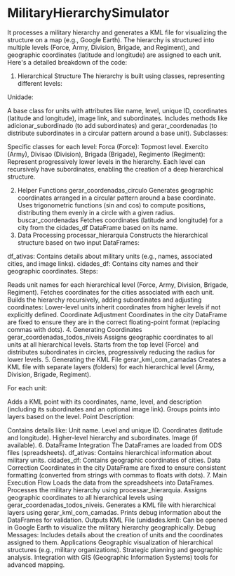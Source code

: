 # MilitaryHierarchySimulator
It processes a military hierarchy and generates a KML file for visualizing the structure on a map (e.g., Google Earth). The hierarchy is structured into multiple levels (Force, Army, Division, Brigade, and Regiment), and geographic coordinates (latitude and longitude) are assigned to each unit. Here's a detailed breakdown of the code:

1. Hierarchical Structure
The hierarchy is built using classes, representing different levels:

Unidade:

A base class for units with attributes like name, level, unique ID, coordinates (latitude and longitude), image link, and subordinates.
Includes methods like adicionar_subordinado (to add subordinates) and gerar_coordenadas (to distribute subordinates in a circular pattern around a base unit).
Subclasses:

Specific classes for each level:
Forca (Force): Topmost level.
Exercito (Army), Divisao (Division), Brigada (Brigade), Regimento (Regiment): Represent progressively lower levels in the hierarchy.
Each level can recursively have subordinates, enabling the creation of a deep hierarchical structure.

2. Helper Functions
gerar_coordenadas_circulo
Generates geographic coordinates arranged in a circular pattern around a base coordinate.
Uses trigonometric functions (sin and cos) to compute positions, distributing them evenly in a circle with a given radius.
buscar_coordenadas
Fetches coordinates (latitude and longitude) for a city from the cidades_df DataFrame based on its name.
3. Data Processing
processar_hierarquia
Constructs the hierarchical structure based on two input DataFrames:

df_ativas: Contains details about military units (e.g., names, associated cities, and image links).
cidades_df: Contains city names and their geographic coordinates.
Steps:

Reads unit names for each hierarchical level (Force, Army, Division, Brigade, Regiment).
Fetches coordinates for the cities associated with each unit.
Builds the hierarchy recursively, adding subordinates and adjusting coordinates:
Lower-level units inherit coordinates from higher levels if not explicitly defined.
Coordinate Adjustment
Coordinates in the city DataFrame are fixed to ensure they are in the correct floating-point format (replacing commas with dots).
4. Generating Coordinates
gerar_coordenadas_todos_niveis
Assigns geographic coordinates to all units at all hierarchical levels.
Starts from the top level (Force) and distributes subordinates in circles, progressively reducing the radius for lower levels.
5. Generating the KML File
gerar_kml_com_camadas
Creates a KML file with separate layers (folders) for each hierarchical level (Army, Division, Brigade, Regiment).

For each unit:

Adds a KML point with its coordinates, name, level, and description (including its subordinates and an optional image link).
Groups points into layers based on the level.
Point Description:

Contains details like:
Unit name.
Level and unique ID.
Coordinates (latitude and longitude).
Higher-level hierarchy and subordinates.
Image (if available).
6. DataFrame Integration
The DataFrames are loaded from ODS files (spreadsheets).
df_ativas: Contains hierarchical information about military units.
cidades_df: Contains geographic coordinates of cities.
Data Correction
Coordinates in the city DataFrame are fixed to ensure consistent formatting (converted from strings with commas to floats with dots).
7. Main Execution Flow
Loads the data from the spreadsheets into DataFrames.
Processes the military hierarchy using processar_hierarquia.
Assigns geographic coordinates to all hierarchical levels using gerar_coordenadas_todos_niveis.
Generates a KML file with hierarchical layers using gerar_kml_com_camadas.
Prints debug information about the DataFrames for validation.
Outputs
KML File (unidades.kml):
Can be opened in Google Earth to visualize the military hierarchy geographically.
Debug Messages:
Includes details about the creation of units and the coordinates assigned to them.
Applications
Geographic visualization of hierarchical structures (e.g., military organizations).
Strategic planning and geographic analysis.
Integration with GIS (Geographic Information Systems) tools for advanced mapping.
